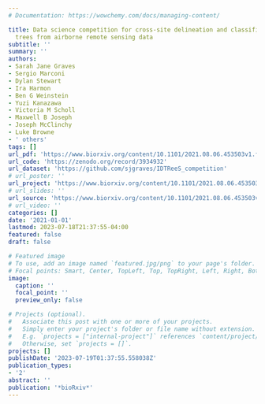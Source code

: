 ```yaml
---
# Documentation: https://wowchemy.com/docs/managing-content/

title: Data science competition for cross-site delineation and classification of individual
  trees from airborne remote sensing data
subtitle: ''
summary: ''
authors:
- Sarah Jane Graves
- Sergio Marconi
- Dylan Stewart
- Ira Harmon
- Ben G Weinstein
- Yuzi Kanazawa
- Victoria M Scholl
- Maxwell B Joseph
- Joseph McClinchy
- Luke Browne
- ' others'
tags: []
url_pdf: 'https://www.biorxiv.org/content/10.1101/2021.08.06.453503v1.full.pdf'
url_code: 'https://zenodo.org/record/3934932'
url_dataset: 'https://github.com/sjgraves/IDTReeS_competition'
# url_poster: ''
url_project: 'https://www.biorxiv.org/content/10.1101/2021.08.06.453503v1'
# url_slides: ''
url_source: 'https://www.biorxiv.org/content/10.1101/2021.08.06.453503v1'
# url_video: ''
categories: []
date: '2021-01-01'
lastmod: 2023-07-18T21:37:55-04:00
featured: false
draft: false

# Featured image
# To use, add an image named `featured.jpg/png` to your page's folder.
# Focal points: Smart, Center, TopLeft, Top, TopRight, Left, Right, BottomLeft, Bottom, BottomRight.
image:
  caption: ''
  focal_point: ''
  preview_only: false

# Projects (optional).
#   Associate this post with one or more of your projects.
#   Simply enter your project's folder or file name without extension.
#   E.g. `projects = ["internal-project"]` references `content/project/deep-learning/index.md`.
#   Otherwise, set `projects = []`.
projects: []
publishDate: '2023-07-19T01:37:55.558038Z'
publication_types:
- '2'
abstract: ''
publication: '*bioRxiv*'
---
```

